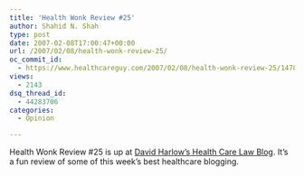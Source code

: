 ```yaml
---
title: 'Health Wonk Review #25'
author: Shahid N. Shah
type: post
date: 2007-02-08T17:00:47+00:00
url: /2007/02/08/health-wonk-review-25/
oc_commit_id:
  - https://www.healthcareguy.com/2007/02/08/health-wonk-review-25/1478769113
views:
  - 2143
dsq_thread_id:
  - 44283706
categories:
  - Opinion

---
```

Health Wonk Review #25 is up at [David Harlow&#8217;s Health Care Law Blog][1]. It&#8217;s a fun review of some of this week&#8217;s best healthcare blogging.

 [1]: http://healthblawg.typepad.com/healthblawg/2007/02/welcome_to_the_.html